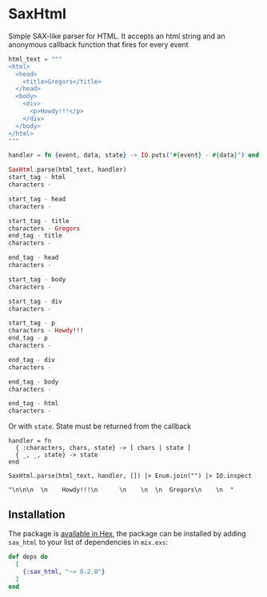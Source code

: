 # SaxHtml

Simple SAX-like parser for HTML.
It accepts an html string and an anonymous callback function that fires for every event


```elixir
html_text = """
<html>
  <head>
    <title>Gregors</title>
  </head>
  <body>
    <div>
      <p>Howdy!!!</p>
    </div>
  </body>
</html>
"""

handler = fn {event, data, state} -> IO.puts("#{event} - #{data}") end

SaxHtml.parse(html_text, handler)
start_tag - html
characters -

start_tag - head
characters -

start_tag - title
characters - Gregors
end_tag - title
characters -

end_tag - head
characters -

start_tag - body
characters -

start_tag - div
characters -

start_tag - p
characters - Howdy!!!
end_tag - p
characters -

end_tag - div
characters -

end_tag - body
characters -

end_tag - html
characters -
```

Or with `state`. State must be returned from the callback

```
handler = fn
  { :characters, chars, state} -> [ chars | state ]
  { _, _, state} -> state
end

SaxHtml.parse(html_text, handler, []) |> Enum.join("") |> IO.inspect

"\n\n\n  \n    Howdy!!!\n      \n    \n  \n  Gregors\n    \n  "
```


## Installation

The package is [available in Hex](https://hex.pm/packages/sax_html), the package can be installed by adding `sax_html` to your list of dependencies in `mix.exs`:

```elixir
def deps do
  [
    {:sax_html, "~> 0.2.0"}
  ]
end
```

